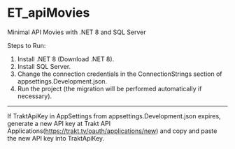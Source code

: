 # ET_apiMovies
Minimal API Movies with .NET 8 and SQL Server

Steps to Run:

1. Install .NET 8 (Download .NET 8).
2. Install SQL Server.
3. Change the connection credentials in the ConnectionStrings section of appsettings.Development.json.
4. Run the project (the migration will be performed automatically if necessary).

----

If TraktApiKey in AppSettings from appsettings.Development.json expires, generate a new API key at Trakt API Applications(https://trakt.tv/oauth/applications/new) and copy and paste the new API key into TraktApiKey.